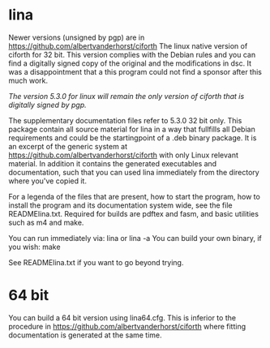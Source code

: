 # lina
Newer versions (unsigned by pgp) are in https://github.com/albertvanderhorst/ciforth
The linux native version of ciforth for 32 bit.
This version complies with the Debian rules and you can find a digitally signed copy of the original and the modifications in dsc.
It was a disappointment that a this program could not find a sponsor after this much work. 

*The version 5.3.0 for linux will remain the only version of ciforth that is digitally signed by pgp.*

The supplementary documentation files refer to 5.3.0 32 bit only.
This package contain all source material for lina in a way that fullfills all Debian requirements and could be the startingpoint of a .deb binary package.
It is an excerpt of the generic system at
https://github.com/albertvanderhorst/ciforth
with only Linux relevant material.
In addition it contains the generated executables and documentation, such that you can used lina immediately from the directory where you've copied it.

For a legenda of the files that are present, how to start the program, how to install the program and its documentation system wide, see the file READMElina.txt.
Required for builds are pdftex and fasm, and basic utilities such as m4 and make.

You can run immediately via:
   lina
or
   lina -a
You can build your own binary, if you wish:
   make

See READMElina.txt if you want to go beyond trying.

# 64 bit
You can build a 64 bit version using lina64.cfg. This is inferior to the procedure in https://github.com/albertvanderhorst/ciforth
where fitting documentation is generated at the same time.
